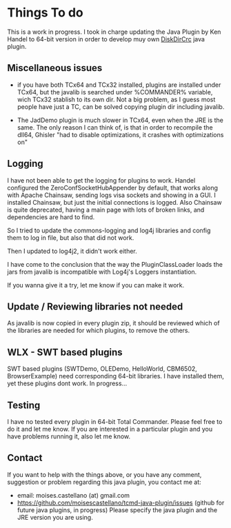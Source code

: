 
Things To do
============
This is a work in progress. 
I took in charge updating the Java Plugin by Ken Handel to 64-bit version in order to develop muy own [DiskDirCrc](https://github.com/moisescastellano/diskdircrc-tcplugin) java plugin.

Miscellaneous issues
---------
- if you have both TCx64 and TCx32 installed, plugins are installed under TCx64, but the javalib is searched under %COMMANDER% variable, wich TCx32 stablish to its own dir. Not a big problem, as I guess most people have just a TC, can be solved copying plugin dir including javalib.

- The JadDemo plugin is much slower in TCx64, even when the JRE is the same. The only reason I can think of, is that in order to recompile the dll64, Ghisler "had to disable optimizations, it crashes with optimizations on"

Logging
---------
I have not been able to get the logging for plugins to work. Handel configured the ZeroConfSocketHubAppender by default, that works along with Apache Chainsaw, sending logs visa sockets and showing in a GUI. I installed Chainsaw, but just the initial connections is logged. Also Chainsaw is quite deprecated, having a main page with lots of broken links, and dependencies are hard to find.

So I tried to update the commons-logging and log4j libraries and config them to log in file, but also that did not work. 

Then I updated to log4j2, it didn't work either.

I have come to the conclusion that the way the PluginClassLoader loads the jars from javalib is incompatible with Log4j's Loggers instantiation.

If you wanna give it a try, let me know if you can make it work.


Update / Reviewing libraries not needed
------------------------------------
As javalib is now copied in every plugin zip, it should be reviewed which of the libraries are needed for which plugins, to remove the others.


WLX - SWT based plugins
---------
SWT based plugins (SWTDemo, OLEDemo, HelloWorld, CBM6502, BrowserExample) need corresponding 64-bit libraries. I have installed them, yet these plugins dont work. In progress...


Testing
---------
I have no tested every plugin in 64-bit Total Commander. 
Please feel free to do it and let me know.
If you are interested in a particular plugin and you have problems running it, also let me know.


Contact
---------
If you want to help with the things above, or you have any comment, suggestion or problem regarding this java plugin,
you contact me at:
 - email: moises.castellano (at) gmail.com
 - https://github.com/moisescastellano/tcmd-java-plugin/issues  (github for future java plugins, in progress)
Please specify the java plugin and the JRE version you are using.

